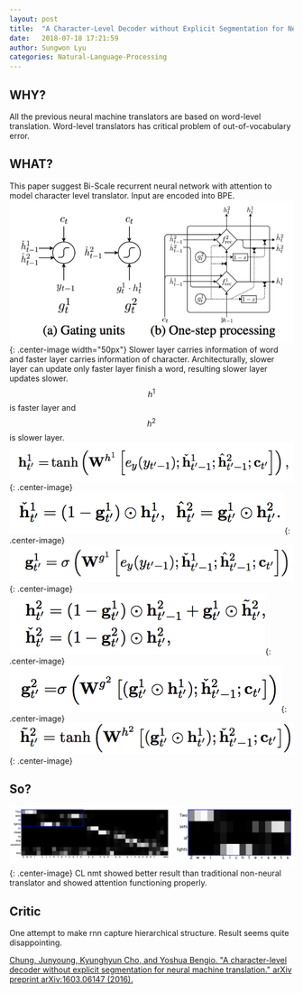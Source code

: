 ```yaml
---
layout: post
title:  "A Character-Level Decoder without Explicit Segmentation for Neural Machine Translation"
date:   2018-07-18 17:21:59
author: Sungwon Lyu
categories: Natural-Language-Processing
---
```


## WHY? 
All the previous neural machine translators are based on word-level translation. Word-level translators has critical problem of out-of-vocabulary error. 

## WHAT?
This paper suggest Bi-Scale recurrent neural network with attention to model character level translator. Input are encoded into BPE.
![image](/assets/images/clnmt1.png){: .center-image width="50px"}
Slower layer carries information of word and faster layer carries information of character. Architecturally, slower layer can update only faster layer finish a word, resulting slower layer updates slower. $$h^1$$ is faster layer and $$h^2$$ is slower layer.
![image](/assets/images/clnmt2.png){: .center-image}
![image](/assets/images/clnmt3.png){: .center-image}
![image](/assets/images/clnmt4.png){: .center-image}
![image](/assets/images/clnmt5.png){: .center-image}
![image](/assets/images/clnmt6.png){: .center-image}
![image](/assets/images/clnmt7.png){: .center-image}

## So?
![image](/assets/images/clnmt8.png){: .center-image}
CL nmt showed better result than traditional non-neural translator and showed attention functioning properly. 

## Critic
One attempt to make rnn capture hierarchical structure. Result seems quite disappointing.

[Chung, Junyoung, Kyunghyun Cho, and Yoshua Bengio. "A character-level decoder without explicit segmentation for neural machine translation." arXiv preprint arXiv:1603.06147 (2016).](https://arxiv.org/abs/1603.06147)